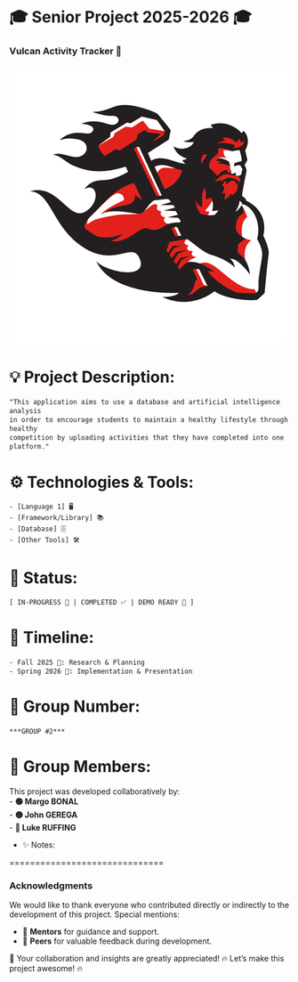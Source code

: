 # 🎓 Senior Project 2025-2026 🎓

### Vulcan Activity Tracker 🚀 

![Project Logo](./project_pic/vulcan.png)


# 💡 Project Description:
    "This application aims to use a database and artificial intelligence analysis 
    in order to encourage students to maintain a healthy lifestyle through healthy 
    competition by uploading activities that they have completed into one platform." 


# ⚙️ Technologies & Tools:
    - [Language 1] 🖥️
    - [Framework/Library] 📚
    - [Database] 🗄️
    - [Other Tools] 🛠️


# 🚦 Status:
    [ IN-PROGRESS 🔄 | COMPLETED ✅ | DEMO READY 🎉 ]


# 📅 Timeline:
    - Fall 2025 🍂: Research & Planning
    - Spring 2026 🌸: Implementation & Presentation

# 👥 Group Number:
    ***GROUP #2***

 # 📝 Group Members:
   This project was developed collaboratively by:  
    - **🟢 Margo BONAL**  
    - **🟡 John GEREGA**  
    - **🔵 Luke RUFFING**

- ✨ Notes:


==============================
### Acknowledgments

We would like to thank everyone who contributed directly or indirectly to the development of this project. Special mentions:  
- 🙏 **Mentors** for guidance and support.  
- 💬 **Peers** for valuable feedback during development.  

💖 Your collaboration and insights are greatly appreciated!
🔥 Let’s make this project awesome! 🔥
